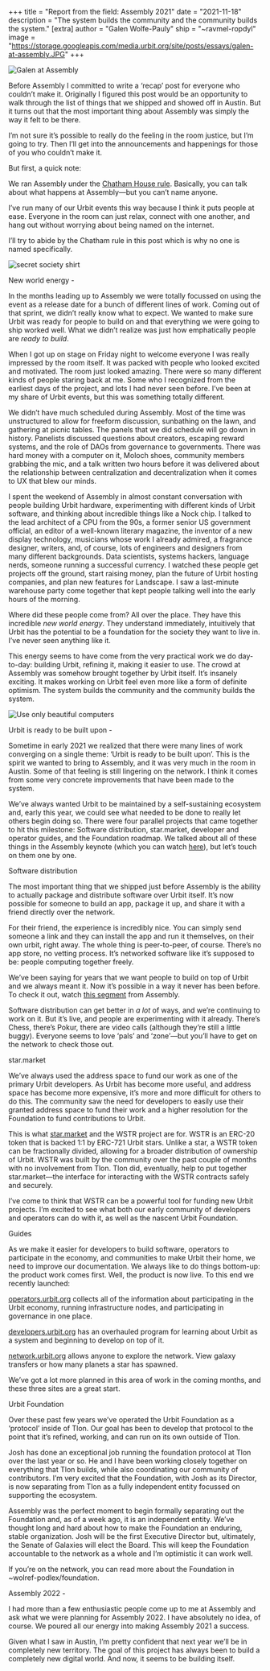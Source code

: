 +++
title = "Report from the field: Assembly 2021"
date = "2021-11-18"
description = "The system builds the community and the community builds the system."
[extra]
author = "Galen Wolfe-Pauly"
ship = "~ravmel-ropdyl"
image = "https://storage.googleapis.com/media.urbit.org/site/posts/essays/galen-at-assembly.JPG"
+++

![Galen at Assembly](https://storage.googleapis.com/media.urbit.org/site/posts/essays/galen-at-assembly.JPG)

Before Assembly I committed to write a ‘recap’ post for everyone who couldn’t make it. Originally I figured this post would be an opportunity to walk through the list of things that we shipped and showed off in Austin. But it turns out that the most important thing about Assembly was simply the way it felt to be there.

I’m not sure it’s possible to really do the feeling in the room justice, but I’m going to try. Then I’ll get into the announcements and happenings for those of you who couldn’t make it.

But first, a quick note:

We ran Assembly under the [Chatham House rule](https://en.wikipedia.org/wiki/Chatham_House_Rule). Basically, you can talk about what happens at Assembly—but you can’t name anyone.

I’ve run many of our Urbit events this way because I think it puts people at ease. Everyone in the room can just relax, connect with one another, and hang out without worrying about being named on the internet.

I’ll try to abide by the Chatham rule in this post which is why no one is named specifically.

![secret society shirt](https://storage.googleapis.com/media.urbit.org/site/posts/essays/secret-society-shirt.JPG)

New world energy -

In the months leading up to Assembly we were totally focussed on using the event as a release date for a bunch of different lines of work. Coming out of that sprint, we didn’t really know what to expect. We wanted to make sure Urbit was ready for people to build on and that everything we were going to ship worked well. What we didn’t realize was just how emphatically people are <em>ready to build</em>.

When I got up on stage on Friday night to welcome everyone I was really impressed by the room itself. It was packed with people who looked excited and motivated. The room just looked amazing. There were so many different kinds of people staring back at me. Some who I recognized from the earliest days of the project, and lots I had never seen before. I’ve been at my share of Urbit events, but this was something totally different.

We didn’t have much scheduled during Assembly. Most of the time was unstructured to allow for freeform discussion, sunbathing on the lawn, and gathering at picnic tables. The panels that we did schedule will go down in history. Panelists discussed questions about creators, escaping reward systems, and the role of DAOs from governance to governments. There was hard money with a computer on it, Moloch shoes, community members grabbing the mic, and a talk written two hours before it was delivered about the relationship between centralization and decentralization when it comes to UX that blew our minds.

I spent the weekend of Assembly in almost constant conversation with people building Urbit hardware, experimenting with different kinds of Urbit software, and thinking about incredible things like a Nock chip. I talked to the lead architect of a CPU from the 90s, a former senior US government official, an editor of a well-known literary magazine, the inventor of a new display technology, musicians whose work I already admired, a fragrance designer, writers, and, of course, lots of engineers and designers from many different backgrounds. Data scientists, systems hackers, language nerds, someone running a successful currency. I watched these people get projects off the ground, start raising money, plan the future of Urbit hosting companies, and plan new features for Landscape. I saw a last-minute warehouse party come together that kept people talking well into the early hours of the morning.

Where did these people come from? All over the place. They have this incredible <em>new world energy</em>. They understand immediately, intuitively that Urbit has the potential to be a foundation for the society they want to live in. I’ve never seen anything like it.

This energy seems to have come from the very practical work we do day-to-day: building Urbit, refining it, making it easier to use. The crowd at Assembly was somehow brought together by Urbit itself. It’s insanely exciting. It makes working on Urbit feel even more like a form of definite optimism. The system builds the community and the community builds the system.

![Use only beautiful computers](https://storage.googleapis.com/media.urbit.org/site/posts/essays/use-only-computers.JPG)

Urbit is ready to be built upon -

Sometime in early 2021 we realized that there were many lines of work converging on a single theme: ‘Urbit is ready to be built upon’. This is the spirit we wanted to bring to Assembly, and it was very much in the room in Austin. Some of that feeling is still lingering on the network. I think it comes from some very concrete improvements that have been made to the system.

We’ve always wanted Urbit to be maintained by a self-sustaining ecosystem and, early this year, we could see what needed to be done to really let others begin doing so. There were four parallel projects that came together to hit this milestone: Software distribution, star.market, developer and operator guides, and the Foundation roadmap. We talked about all of these things in the Assembly keynote (which you can watch [here](https://www.youtube.com/watch?v=ywj36TUtbS4)), but let’s touch on them one by one.

Software distribution

The most important thing that we shipped just before Assembly is the ability to actually package and distribute software over Urbit itself. It’s now possible for someone to build an app, package it up, and share it with a friend directly over the network.

For their friend, the experience is incredibly nice. You can simply send someone a link and they can install the app and run it themselves, on their own urbit, right away. The whole thing is peer-to-peer, of course. There’s no app store, no vetting process. It’s networked software like it’s supposed to be: people computing together freely.

We’ve been saying for years that we want people to build on top of Urbit and we always meant it. Now it’s possible in a way it never has been before. To check it out, watch [this segment](https://www.youtube.com/watch?v=MA8sqFi8Bd8) from Assembly.

Software distribution can get better in _a lot_ of ways, and we’re continuing to work on it. But it’s live, and people are experimenting with it already. There’s Chess, there’s Pokur, there are video calls (although they’re still a little buggy). Everyone seems to love ‘pals’ and ‘zone’—but you’ll have to get on the network to check those out.

star.market

We’ve always used the address space to fund our work as one of the primary Urbit developers. As Urbit has become more useful, and address space has become more expensive, it’s more and more difficult for others to do this. The community saw the need for developers to easily use their granted address space to fund their work and a higher resolution for the Foundation to fund contributions to Urbit.

This is what [star.market](https://star.market/) and the WSTR project are for. WSTR is an ERC-20 token that is backed 1:1 by ERC-721 Urbit stars. Unlike a star, a WSTR token can be fractionally divided, allowing for a broader distribution of ownership of Urbit. WSTR was built by the community over the past couple of months with no involvement from Tlon. Tlon did, eventually, help to put together star.market—the interface for interacting with the WSTR contracts safely and securely.

I’ve come to think that WSTR can be a powerful tool for funding new Urbit projects. I’m excited to see what both our early community of developers and operators can do with it, as well as the nascent Urbit Foundation.

Guides

As we make it easier for developers to build software, operators to participate in the economy, and communities to make Urbit their home, we need to improve our documentation. We always like to do things bottom-up: the product work comes first. Well, the product is now live.
To this end we recently launched:

[operators.urbit.org](https://operators.urbit.org/) collects all of the information about participating in the Urbit economy, running infrastructure nodes, and participating in governance in one place.

[developers.urbit.org](https://developers.urbit.org/) has an overhauled program for learning about Urbit as a system and beginning to develop on top of it.

[network.urbit.org](https://network.urbit.org/) allows anyone to explore the network. View galaxy transfers or how many planets a star has spawned.

We’ve got a lot more planned in this area of work in the coming months, and these three sites are a great start.

Urbit Foundation

Over these past few years we’ve operated the Urbit Foundation as a ‘protocol’ inside of Tlon. Our goal has been to develop that protocol to the point that it’s refined, working, and can run on its own outside of Tlon.

Josh has done an exceptional job running the foundation protocol at Tlon over the last year or so. He and I have been working closely together on everything that Tlon builds, while also coordinating our community of contributors. I’m very excited that the Foundation, with Josh as its Director, is now separating from Tlon as a fully independent entity focussed on supporting the ecosystem.

Assembly was the perfect moment to begin formally separating out the Foundation and, as of a week ago, it is an independent entity. We’ve thought long and hard about how to make the Foundation an enduring, stable organization. Josh will be the first Executive Director but, ultimately, the Senate of Galaxies will elect the Board. This will keep the Foundation accountable to the network as a whole and I’m optimistic it can work well.

If you’re on the network, you can read more about the Foundation in ~wolref-podlex/foundation.

Assembly 2022 -

I had more than a few enthusiastic people come up to me at Assembly and ask what we were planning for Assembly 2022. I have absolutely no idea, of course. We poured all our energy into making Assembly 2021 a success.

Given what I saw in Austin, I’m pretty confident that next year we’ll be in completely new territory. The goal of this project has always been to build a completely new digital world. And now, it seems to be building itself.
